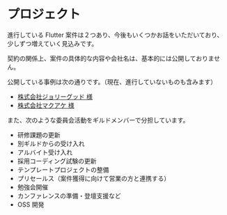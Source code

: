 # プロジェクト

進行している Flutter 案件は２つあり、今後もいくつかお話をいただいており、少しずつ増えていく見込みです。

契約の関係上、案件の具体的な内容や会社名は、基本的には公開しておりません。

公開している事例は次の通りです。（現在、進行していないものも含みます）

- [株式会社ジョリーグッド 様]
- [株式会社マクアケ 様]

また、次のような委員会活動をギルドメンバーで分担しています。

- 研修課題の更新
- 別ギルドからの受け入れ
- アルバイト受け入れ
- 採用コーディング試験の更新
- テンプレートプロジェクトの整備
- プリセールス（案件獲得に向けて営業の方と連携する）
- 勉強会開催
- カンファレンスの準備・登壇支援など
- OSS 開発

<!-- Links -->

[株式会社ジョリーグッド 様]: https://yumemi.co.jp/flutter_project220106

[株式会社マクアケ 様]: https://yumemi.co.jp/makuake_app
